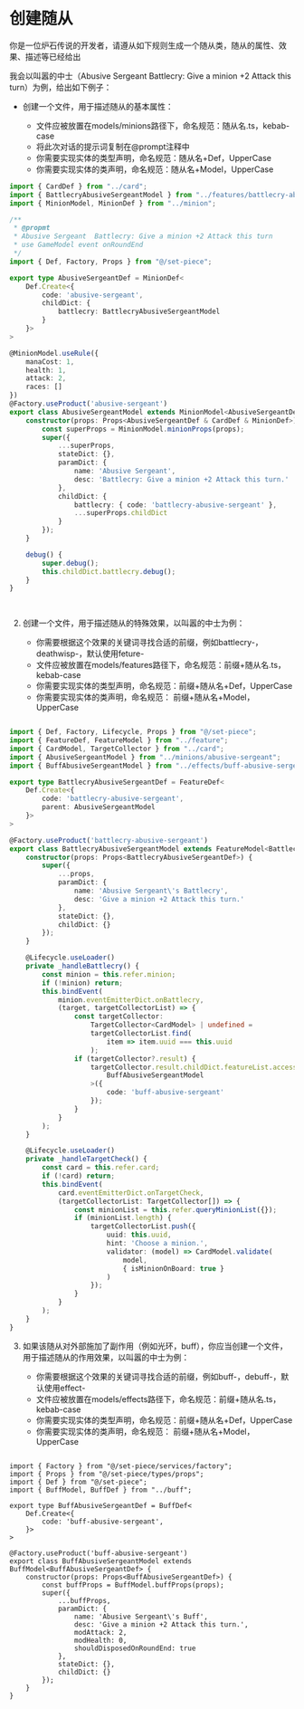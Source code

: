# 创建随从

你是一位炉石传说的开发者，请遵从如下规则生成一个随从类，随从的属性、效果、描述等已经给出

我会以叫嚣的中士（Abusive Sergeant  Battlecry: Give a minion +2 Attack this turn）为例，给出如下例子：

- 创建一个文件，用于描述随从的基本属性：

    - 文件应被放置在models/minions路径下，命名规范：随从名.ts，kebab-case 
    - 将此次对话的提示词复制在@prompt注释中
    - 你需要实现实体的类型声明，命名规范：随从名+Def，UpperCase
    - 你需要实现实体的类声明，命名规范：随从名+Model，UpperCase

```typescript
import { CardDef } from "../card";
import { BattlecryAbusiveSergeantModel } from "../features/battlecry-abusive-sergeant";
import { MinionModel, MinionDef } from "../minion";

/**
 * @propmt
 * Abusive Sergeant  Battlecry: Give a minion +2 Attack this turn
 * use GameModel event onRoundEnd 
 */
import { Def, Factory, Props } from "@/set-piece";

export type AbusiveSergeantDef = MinionDef<
    Def.Create<{
        code: 'abusive-sergeant',
        childDict: {
            battlecry: BattlecryAbusiveSergeantModel
        }
    }>
>

@MinionModel.useRule({
    manaCost: 1,
    health: 1,
    attack: 2,
    races: []
})
@Factory.useProduct('abusive-sergeant')
export class AbusiveSergeantModel extends MinionModel<AbusiveSergeantDef> {
    constructor(props: Props<AbusiveSergeantDef & CardDef & MinionDef>) {
        const superProps = MinionModel.minionProps(props);
        super({
            ...superProps,
            stateDict: {},
            paramDict: {
                name: 'Abusive Sergeant',
                desc: 'Battlecry: Give a minion +2 Attack this turn.'
            },
            childDict: {
                battlecry: { code: 'battlecry-abusive-sergeant' },
                ...superProps.childDict
            }
        });
    }

    debug() {
        super.debug();
        this.childDict.battlecry.debug();
    }
}

    
```

2. 创建一个文件，用于描述随从的特殊效果，以叫嚣的中士为例：

    - 你需要根据这个效果的关键词寻找合适的前缀，例如battlecry-，deathwisp-，默认使用feture-
    - 文件应被放置在models/features路径下，命名规范：前缀+随从名.ts，kebab-case 
    - 你需要实现实体的类型声明，命名规范：前缀+随从名+Def，UpperCase
    - 你需要实现实体的类声明，命名规范： 前缀+随从名+Model，UpperCase

```typescript

import { Def, Factory, Lifecycle, Props } from "@/set-piece";
import { FeatureDef, FeatureModel } from "../feature";
import { CardModel, TargetCollector } from "../card";
import { AbusiveSergeantModel } from "../minions/abusive-sergeant";
import { BuffAbusiveSergeantModel } from "../effects/buff-abusive-sergeant";

export type BattlecryAbusiveSergeantDef = FeatureDef<
    Def.Create<{
        code: 'battlecry-abusive-sergeant',
        parent: AbusiveSergeantModel
    }>
>

@Factory.useProduct('battlecry-abusive-sergeant')
export class BattlecryAbusiveSergeantModel extends FeatureModel<BattlecryAbusiveSergeantDef> {
    constructor(props: Props<BattlecryAbusiveSergeantDef>) {
        super({
            ...props,
            paramDict: {
                name: 'Abusive Sergeant\'s Battlecry',
                desc: 'Give a minion +2 Attack this turn.'
            },
            stateDict: {},
            childDict: {}
        });
    }

    @Lifecycle.useLoader()
    private _handleBattlecry() {
        const minion = this.refer.minion;
        if (!minion) return;
        this.bindEvent(
            minion.eventEmitterDict.onBattlecry,
            (target, targetCollectorList) => {
                const targetCollector:
                    TargetCollector<CardModel> | undefined = 
                    targetCollectorList.find(
                        item => item.uuid === this.uuid
                    );
                if (targetCollector?.result) {
                    targetCollector.result.childDict.featureList.accessFeature<
                        BuffAbusiveSergeantModel
                    >({
                        code: 'buff-abusive-sergeant'
                    });
                }
            }
        );
    }

    @Lifecycle.useLoader()
    private _handleTargetCheck() {
        const card = this.refer.card;
        if (!card) return;
        this.bindEvent(
            card.eventEmitterDict.onTargetCheck,
            (targetCollectorList: TargetCollector[]) => {
                const minionList = this.refer.queryMinionList({});
                if (minionList.length) {
                    targetCollectorList.push({
                        uuid: this.uuid,
                        hint: 'Choose a minion.',
                        validator: (model) => CardModel.validate(
                            model,
                            { isMinionOnBoard: true }
                        )
                    });
                }
            }
        );
    }
}

```

3. 如果该随从对外部施加了副作用（例如光环，buff），你应当创建一个文件，用于描述随从的作用效果，以叫嚣的中士为例：

    - 你需要根据这个效果的关键词寻找合适的前缀，例如buff-，debuff-，默认使用effect-
    - 文件应被放置在models/effects路径下，命名规范：前缀+随从名.ts，kebab-case 
    - 你需要实现实体的类型声明，命名规范：前缀+随从名+Def，UpperCase
    - 你需要实现实体的类声明，命名规范： 前缀+随从名+Model，UpperCase

```

import { Factory } from "@/set-piece/services/factory";
import { Props } from "@/set-piece/types/props";
import { Def } from "@/set-piece";
import { BuffModel, BuffDef } from "../buff";

export type BuffAbusiveSergeantDef = BuffDef<
    Def.Create<{
        code: 'buff-abusive-sergeant',
    }>
>

@Factory.useProduct('buff-abusive-sergeant')
export class BuffAbusiveSergeantModel extends BuffModel<BuffAbusiveSergeantDef> {
    constructor(props: Props<BuffAbusiveSergeantDef>) {
        const buffProps = BuffModel.buffProps(props);
        super({
            ...buffProps,
            paramDict: {
                name: 'Abusive Sergeant\'s Buff',
                desc: 'Give a minion +2 Attack this turn.',
                modAttack: 2,
                modHealth: 0,
                shouldDisposedOnRoundEnd: true
            },
            stateDict: {},
            childDict: {}
        });
    }
}

```